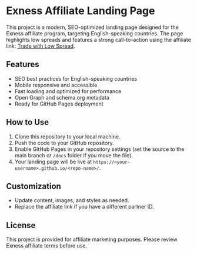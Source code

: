 # Exness Affiliate Landing Page

This project is a modern, SEO-optimized landing page designed for the Exness affiliate program, targeting English-speaking countries. The page highlights low spreads and features a strong call-to-action using the affiliate link: [Trade with Low Spread](https://www.exnesspromo.com/en/trade-with-low-spread/?partner_id=yzgsijm75o).

## Features
- SEO best practices for English-speaking countries
- Mobile responsive and accessible
- Fast loading and optimized for performance
- Open Graph and schema.org metadata
- Ready for GitHub Pages deployment

## How to Use
1. Clone this repository to your local machine.
2. Push the code to your GitHub repository.
3. Enable GitHub Pages in your repository settings (set the source to the main branch or `/docs` folder if you move the file).
4. Your landing page will be live at `https://<your-username>.github.io/<repo-name>/`.

## Customization
- Update content, images, and styles as needed.
- Replace the affiliate link if you have a different partner ID.

## License
This project is provided for affiliate marketing purposes. Please review Exness affiliate terms before use.
